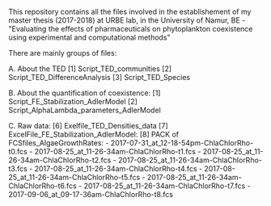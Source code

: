 This repository contains all the files involved in the establishement of my master thesis (2017-2018) at URBE lab, in the University of Namur, BE - "Evaluating the effects of pharmaceuticals on phytoplankton coexistence using experimental and computational methods"

There are mainly groups of files:

A. About the TED 
[1] Script_TED_communities
[2] Script_TED_DifferenceAnalysis
[3] Script_TED_Species

B. About the quantification of coexistence:
[1] Script_FE_Stabilization_AdlerModel
[2] Script_AlphaLambda_parameters_AdlerModel

C. Raw data:
[6] Exelfile_TED_Densities_data
[7] ExcelFile_FE_Stabilization_AdlerModel:
[8] PACK of FCSfiles_AlgaeGrowthRates:
     - 2017-07-31_at_12-18-54pm-ChlaChlorRho-t0.fcs
     - 2017-08-25_at_11-26-34am-ChlaChlorRho-t1.fcs
     - 2017-08-25_at_11-26-34am-ChlaChlorRho-t2.fcs
     - 2017-08-25_at_11-26-34am-ChlaChlorRho-t3.fcs
     - 2017-08-25_at_11-26-34am-ChlaChlorRho-t4.fcs
     - 2017-08-25_at_11-26-34am-ChlaChlorRho-t5.fcs
     - 2017-08-25_at_11-26-34am-ChlaChlorRho-t6.fcs
     - 2017-08-25_at_11-26-34am-ChlaChlorRho-t7.fcs
     - 2017-09-06_at_09-17-36am-ChlaChlorRho-t8.fcs


